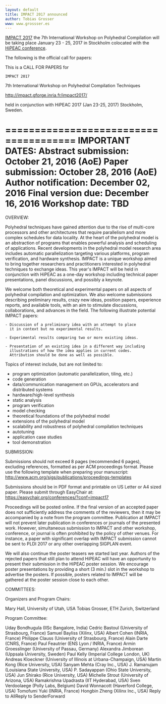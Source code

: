 ```yaml
---
layout: default
title: IMPACT 2017 announced
author: Tobias Grosser
www: www.grossser.es
---
```


[IMPACT 2017](http://impact.gforge.inria.fr/impact2017) the 7th International
Workshop on Polyhedral Compilation will be taking place January 23 - 25, 2017
in Stockholm colocated with the [HiPEAC
conference](http://www.hipeac.net/2017/stockholm).

The following is the official call for papers:

This is a CALL FOR PAPERS for

    IMPACT 2017

7th International Workshop on 
Polyhedral Compilation Techniques

http://impact.gforge.inria.fr/impact2017/

held in conjunction with HiPEAC 2017 (Jan 23-25, 2017)
Stockholm, Sweden.

======================================
IMPORTANT DATES:
Abstract submission:    October 21, 2016 (AoE)
Paper submission:    October 28, 2016 (AoE)
Author notification: December 02, 2016
Final version due:   December 16, 2016
Workshop date:       TBD
======================================

OVERVIEW:

Polyhedral techniques have gained attention due to the rise of
multi-core processors and other architectures that require parallelism
and more complex schedules for data locality. At the heart of the
polyhedral model is an abstraction of programs that enables powerful
analysis and scheduling of applications. Recent developments in the
polyhedral model research area includes automatic parallelization
targeting various platforms, program verification, and hardware
synthesis. IMPACT is a unique workshop aimed to bring together
researchers and practitioners interested in polyhedral techniques to
exchange ideas. This year's IMPACT will be held in conjunction with
HiPEAC as a one-day workshop including technical paper presentations,
panel discussions, and possibly a keynote.

We welcome both theoretical and experimental papers on all aspects of
polyhedral compilation and optimization. We also welcome submissions
describing preliminary results, crazy new ideas, position papers,
experience reports, and available tools, with an aim to stimulate
discussions, collaborations, and advances in the field. The following
illustrate potential IMPACT papers:

	- Discussion of a preliminary idea with an attempt to place 
	  it in context but no experimental results.

	- Experimental results comparing two or more existing ideas.

	- Presentation of an existing idea in a different way including 
	  illustrations of how the idea applies in current codes. 
	  Attribution should be done as well as possible.

Topics of interest include, but are not limited to:
- program optimization (automatic parallelization, tiling, etc.)
- code generation
- data/communication management on GPUs, accelerators and
  distributed systems
- hardware/high-level synthesis
- static analysis
- program verification
- model checking
- theoretical foundations of the polyhedral model
- extensions of the polyhedral model
- scalability and robustness of polyhedral compilation techniques
- autotuning
- application case studies
- tool demonstration

SUBMISSION:

Submissions should not exceed 8 pages (recommended 6 pages), excluding
references, formatted as per ACM proceedings format. Please use the
following template when preparing your manuscript:
 http://www.acm.org/sigs/publications/proceedings-templates

Submissions should be in PDF format and printable on US Letter or A4
sized paper. Please submit through EasyChair at:
 https://easychair.org/conferences/?conf=impact17

Proceedings will be posted online. If the final version of an accepted
paper does not sufficiently address the comments of the reviewers, then
it may be accompanied by a note from the program committee. Publication
at IMPACT will not prevent later publication in conferences or journals
of the presented work. However, simultaneous submission to IMPACT and 
other workshop, conference, or journal is often prohibited by the policy 
of other venues. For instance, a paper with significant overlap with
IMPACT submission cannot be sent to PLDI 2017 or any other overlapping
SIGPLAN event.

We will also continue the poster teasers we started last year. Authors
of the rejected papers that still plan to attend HiPEAC will have an
opportunity to present their submission in the HiPEAC poster session. We
encourage poster presentations by providing a short (3 min.) slot in the
workshop to advertise the posters. If possible, posters related to
IMPACT will be gathered at the poster session close to each other.

COMMITTEES:

Organizers and Program Chairs:

Mary Hall, University of Utah, USA 
Tobias Grosser, ETH Zurich, Switzerland 

Program Committee:

Uday Bondhugula (IISc Bangalore, India)
Cedric Bastoul (University of Strasbourg, France)
Samuel Bayliss  (Xilinx, USA)
Albert Cohen (INRIA, France)
Philippe Clauss (University of Strasbourg, France)
Alain Darte (CNRS, France)
Paul Feautrier (ENS Lyon / INRIA, France)
Armin Groesslinger (University of Passau, Germany)
Alexandra Jimborean (Uppsala University, Sweden)
Paul Kelly (Imperial College London, UK)
Andreas Kloeckner (University of Illinois at Urbana-Champaign, USA)
Martin Kong (Rice University, USA)
Sanyam Mehta (Cray Inc., USA)
J. Ramanujam (Louisiana State University, USA)
P. Sadayappan (Ohio State University, USA)
Jun Shirako (Rice University, USA)
Michelle Strout (University of Arizona, USA)
Ramakrishna Upadrasta (IIT Hyderabad, USA)
Sven Verdoolaege (Polly Labs, Belgium)
David Wonnacott (Haverford College, USA)
Tomofumi Yuki   (INRIA, France)
Hongbin Zheng (Xilinx Inc., USA)
Reply to AllReply to SenderForward



